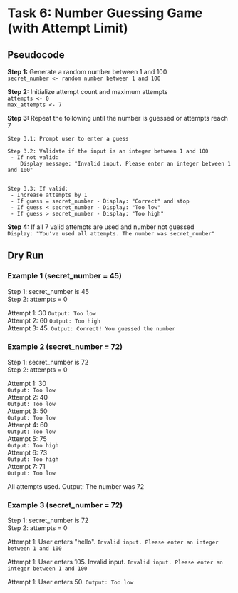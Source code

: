 # Task 6: Number Guessing Game (with Attempt Limit)

## Pseudocode

**Step 1:** Generate a random number between 1 and 100  
`secret_number <- random number between 1 and 100`  

**Step 2:** Initialize attempt count and maximum attempts  
`attempts <- 0`  
`max_attempts <- 7`  

**Step 3:** Repeat the following until the number is guessed or attempts reach 7  

    Step 3.1: Prompt user to enter a guess  

    Step 3.2: Validate if the input is an integer between 1 and 100  
     - If not valid:
        Display message: "Invalid input. Please enter an integer between 1 and 100" 
      

    Step 3.3: If valid:  
     - Increase attempts by 1  
     - If guess = secret_number - Display: "Correct" and stop  
     - If guess < secret_number - Display: "Too low"  
     - If guess > secret_number - Display: "Too high"  

**Step 4:** If all 7 valid attempts are used and number not guessed  
`Display: "You've used all attempts. The number was secret_number"`


## Dry Run

### Example 1 (secret_number = 45)

Step 1: secret_number is 45  
Step 2: attempts = 0  

Attempt 1: 30
`Output: Too low`  
Attempt 2: 60
`Output: Too high`  
Attempt 3: 45.
`Output: Correct! You guessed the number`  


### Example 2 (secret_number = 72)

Step 1: secret_number is 72  
Step 2: attempts = 0  

Attempt 1: 30  
 `Output: Too low`  
Attempt 2: 40  
 `Output: Too low`  
Attempt 3: 50  
 `Output: Too low`  
Attempt 4: 60  
 `Output: Too low`  
Attempt 5: 75  
 `Output: Too high`  
Attempt 6: 73  
 `Output: Too high`  
Attempt 7: 71  
 `Output: Too low`  

All attempts used. Output: The number was 72  

### Example 3 (secret_number = 72)

Step 1: secret_number is 72  
Step 2: attempts = 0  

Attempt 1: User enters "hello".
`Invalid input. Please enter an integer between 1 and 100` 

Attempt 1: User enters 105. Invalid input. 
`Invalid input. Please enter an integer between 1 and 100`

Attempt 1: User enters 50. 
`Output: Too low`  


